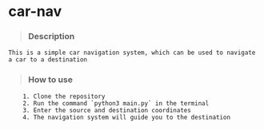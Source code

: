 # car-nav

> ### Description

    This is a simple car navigation system, which can be used to navigate a car to a destination

> ### How to use

        1. Clone the repository
        2. Run the command `python3 main.py` in the terminal
        3. Enter the source and destination coordinates
        4. The navigation system will guide you to the destination
